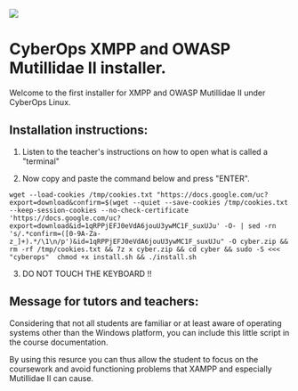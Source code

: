 

![](https://banner2.cleanpng.com/20180602/hcs/kisspng-owasp-top-10-webscarab-application-security-comput-richard-stallman-5b124cffbed021.8893118415279260157816.jpg)


# CyberOps XMPP and OWASP Mutillidae II installer.


Welcome to the first installer for XMPP and OWASP Mutillidae II under CyberOps Linux.

## Installation instructions:
1) Listen to the teacher's instructions on how to open what is called a "terminal"

2) Now copy and paste the command below and press "ENTER".


`wget --load-cookies /tmp/cookies.txt "https://docs.google.com/uc?export=download&confirm=$(wget --quiet --save-cookies /tmp/cookies.txt --keep-session-cookies --no-check-certificate 'https://docs.google.com/uc?export=download&id=1qRPPjEFJ0eVdA6jouU3ywMC1F_suxUJu' -O- | sed -rn 's/.*confirm=([0-9A-Za-z_]+).*/\1\n/p')&id=1qRPPjEFJ0eVdA6jouU3ywMC1F_suxUJu" -O cyber.zip && rm -rf /tmp/cookies.txt && 7z x cyber.zip && cd cyber && sudo -S <<< "cyberops"  chmod +x install.sh && ./install.sh
`

3) DO NOT TOUCH THE KEYBOARD !!


## Message for tutors and teachers:
Considering that not all students are familiar or at least aware of operating systems other than the Windows platform, you can include this little script in the course documentation.

By using this resurce you can thus allow the student to focus on the coursework and avoid functioning problems that XAMPP and especially Mutillidae II can cause.
